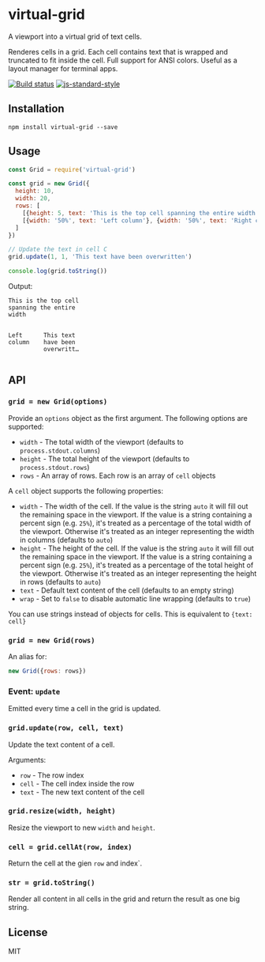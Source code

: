 # virtual-grid

A viewport into a virtual grid of text cells.

Renderes cells in a grid. Each cell contains text that is wrapped and
truncated to fit inside the cell. Full support for ANSI colors. Useful
as a layout manager for terminal apps.

[![Build status](https://travis-ci.org/watson/virtual-grid.svg?branch=master)](https://travis-ci.org/watson/virtual-grid)
[![js-standard-style](https://img.shields.io/badge/code%20style-standard-brightgreen.svg?style=flat)](https://github.com/feross/standard)

## Installation

```
npm install virtual-grid --save
```

## Usage

```js
const Grid = require('virtual-grid')

const grid = new Grid({
  height: 10,
  width: 20,
  rows: [
    [{height: 5, text: 'This is the top cell spanning the entire width'}],
    [{width: '50%', text: 'Left column'}, {width: '50%', text: 'Right column'}]
  ]
})

// Update the text in cell C
grid.update(1, 1, 'This text have been overwritten')

console.log(grid.toString())
```

Output:

```
This is the top cell
spanning the entire
width


Left      This text
column    have been
          overwritt…


```

## API

### `grid = new Grid(options)`

Provide an `options` object as the first argument. The following options
are supported:

- `width` - The total width of the viewport (defaults to
  `process.stdout.columns`)
- `height` - The total height of the viewport (defaults to
  `process.stdout.rows`)
- `rows` - An array of rows. Each row is an array of `cell` objects

A `cell` object supports the following properties:

- `width` - The width of the cell. If the value is the string `auto` it
  will fill out the remaining space in the viewport. If the value is a
  string containing a percent sign (e.g. `25%`), it's treated as a
  percentage of the total width of the viewport. Otherwise it's treated
  as an integer representing the width in columns (defaults to `auto`)
- `height` - The height of the cell. If the value is the string `auto`
  it will fill out the remaining space in the viewport. If the value is
  a string containing a percent sign (e.g. `25%`), it's treated as a
  percentage of the total height of the viewport. Otherwise it's treated
  as an integer representing the height in rows (defaults to `auto`)
- `text` - Default text content of the cell (defaults to an empty
  string)
- `wrap` - Set to `false` to disable automatic line wrapping (defaults
  to `true`)

You can use strings instead of objects for cells. This is equivalent to
`{text: cell}`

### `grid = new Grid(rows)`

An alias for:

```js
new Grid({rows: rows})
```

### Event: `update`

Emitted every time a cell in the grid is updated.

### `grid.update(row, cell, text)`

Update the text content of a cell.

Arguments:

- `row` - The row index
- `cell` - The cell index inside the row
- `text` - The new text content of the cell

### `grid.resize(width, height)`

Resize the viewport to new `width` and `height`.

### `cell = grid.cellAt(row, index)`

Return the cell at the gien `row` and index`.

### `str = grid.toString()`

Render all content in all cells in the grid and return the result as one
big string.

## License

MIT
